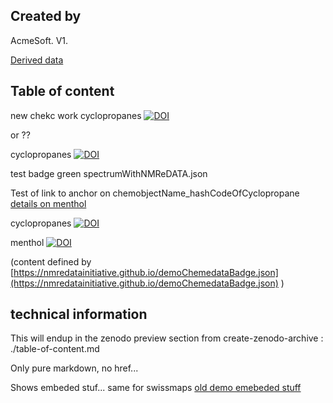
## Created by
AcmeSoft. V1.

[Derived data](https://registry.archiveforge.org/chemistry/v0.1/doi_Prefix/doi_Suffix)
## Table of content

new chekc work cyclopropanes [![DOI](https://img.shields.io/endpoint?url=https://badge.archiveforge.org/chemistry/v0.1/doi_Prefix/doi_Suffix/chemWithStructure.json)](https://registry.archiveforge.org/chemistry/v0.1/doi_Prefix/doi_Suffix#cyclopropanes)

or ??

cyclopropanes [![DOI](https://img.shields.io/endpoint?url=https://registry.archiveforge.org/registry/chemistry/v0.1/doi_Prefix/doi_Suffix/chemWithStructure.json)](https://registry.archiveforge.org/chemistry/v0.1/doi_Prefix/doi_Suffix#cyclopropanes)

test badge green spectrumWithNMReDATA.json

Test of link to anchor on chemobjectName_hashCodeOfCyclopropane
[details on menthol](#chemobjectName_hashCodeOfCyclopropane)

cyclopropanes [![DOI](https://img.shields.io/endpoint?url=https://registry.archiveforge.org/registry/chemistry/v0.1/doi_Prefix/doi_Suffix/spectrumWithNMReDATA.json)](https://registry.archiveforge.org/chemistry/v0.1/doi_Prefix/doi_Suffix#chemobjectName_hashCode)




menthol [![DOI](https://img.shields.io/endpoint?url=https://registry.archiveforge.org/chemistry/v0.1/doi_Prefix/doi_Suffix/chemNoData.json)](https://chemedata.github.io/create-zenodo-archive/data/menthol)



(content defined by  [https://nmredatainitiative.github.io/demoChemedataBadge.json](https://nmredatainitiative.github.io/demoChemedataBadge.json) )

## technical information 

This will endup in the zenodo preview section
from create-zenodo-archive : ./table-of-content.md

Only pure markdown, no href...

Shows embeded stuf... same for swissmaps 
[old demo emebeded stuff](https://chemedata.github.io/create-zenodo-archive/)